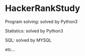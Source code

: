 # HackerRankStudy
Program solving: solved by Python3

Statistics: solved by Python3

SQL: solved by MYSQL

etc...
